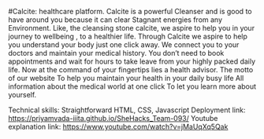 #Calcite: healthcare platform.
Calcite is a powerful Cleanser and is good to have around you because it can clear Stagnant energies from any Environment.
Like, the cleansing stone calcite, we aspire to help you in your journey to wellbeing , to a healthier life.
Through Calcite we aspire to help you understand your body just one click away. We connect you to your doctors and maintain your medical history. You don’t need to book appointments and wait for hours to take leave from your highly packed daily life.
Now at the command of your fingertips lies a health advisor.
The motto of our website
To help you maintain your health in your daily busy life
All information about the medical world at one click
To let you learn more about yourself.

Technical skills: Straightforward HTML, CSS, Javascript
Deployment link: https://priyamvada-iiita.github.io/SheHacks_Team-093/
Youtube explanation link: https://www.youtube.com/watch?v=jMaUqXq5Qak 

